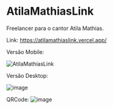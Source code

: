 # AtilaMathiasLink

Freelancer para o cantor Atila Mathias. 

Link: https://atilamathiaslink.vercel.app/

Versão Mobile: 

![AtilaMathiasLink](https://user-images.githubusercontent.com/65515537/184976693-3c9b14ab-d50f-455f-8055-bd9582215bab.gif)

Versão Desktop:

![image](https://user-images.githubusercontent.com/65515537/184976403-40e15896-345d-4e4e-b57a-544d95486416.png)

QRCode: 
![image](https://user-images.githubusercontent.com/65515537/184977066-06c2e928-661c-4da5-aa41-6defc08860de.png)

